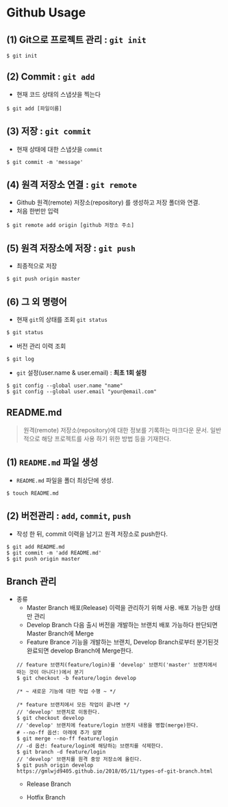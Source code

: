 #  Github Usage

## (1) Git으로 프로젝트 관리 : `git init`
```shell
$ git init
```

## (2) Commit : `git add`
- 현재 코드 상태의 스냅샷을 찍는다
```shell
$ git add [파일이름]
```

## (3) 저장 : `git commit`
- 현재 상태에 대한 스냅샷을 `commit`
```shell
$ git commit -m 'message'
```

## (4) 원격 저장소 연결 : `git remote`
- Github 원격(remote) 저장소(repository) 를 생성하고 저장 폴더와 연결.
- 처음 한번만 입력
```shell
$ git remote add origin [github 저장소 주소]
```

## (5) 원격 저장소에 저장 :  `git push`
- 최종적으로 저장
```shell
$ git push origin master
```

## (6) 그 외 명령어
- 현재 `git`의 상태를 조회 `git status`
```shell
$ git status
```
- 버전 관리 이력 조회
```shell
$ git log
```
- `git` 설정(user.name & user.email) : **최초 1회 설정**
```shell
$ git config --global user.name "name"
$ git config --global user.email "your@email.com"
```

## README.md
> 원격(remote) 저장소(repository)에 대한 정보를 기록하는 마크다운 문서. 일반적으로 해당 프로젝트를 사용 하기 위한 방법 등을 기재한다.

## (1) `README.md` 파일 생성
- `README.md` 파일을 폴더 최상단에 생성.
```shell
$ touch README.md
```

## (2) 버전관리 : `add`, `commit`, `push`
- 작성 한 뒤, commit 이력을 남기고 원격 저장소로 push한다.
```shell
$ git add README.md
$ git commit -m 'add README.md'
$ git push origin master
```

## Branch 관리
- 종류
    - Master Branch
    배포(Release) 이력을 관리하기 위해 사용. 배포 가능한 상태만 관리
    - Develop Branch
    다음 출시 버전을 개발하는 브랜치 배포 가능하다 판단되면 Master Branch에 Merge 
    - Feature Brance
    기능을 개발하는 브랜치, Develop Branch로부터 분기된것 완료되면 develop Branch에 Merge한다.
    ```shell
    // feature 브랜치(feature/login)를 'develop' 브랜치('master' 브랜치에서 따는 것이 아니다!)에서 분기
    $ git checkout -b feature/login develop

    /* ~ 새로운 기능에 대한 작업 수행 ~ */

    /* feature 브랜치에서 모든 작업이 끝나면 */
    // 'develop' 브랜치로 이동한다.
    $ git checkout develop
    // 'develop' 브랜치에 feature/login 브랜치 내용을 병합(merge)한다.
    # --no-ff 옵션: 아래에 추가 설명
    $ git merge --no-ff feature/login
    // -d 옵션: feature/login에 해당하는 브랜치를 삭제한다.
    $ git branch -d feature/login
    // 'develop' 브랜치를 원격 중앙 저장소에 올린다.
    $ git push origin develop
    https://gmlwjd9405.github.io/2018/05/11/types-of-git-branch.html
    ```
    - Release Branch
    
    - Hotfix Branch
